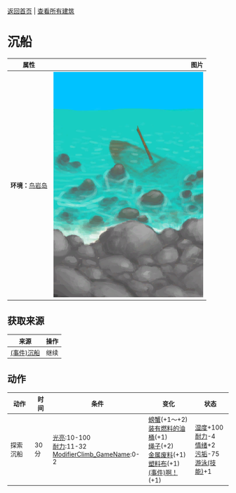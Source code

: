 [返回首页](index.md)   |  [查看所有建筑](building.md)
# 沉船  
>   
  
  属性  |   图片   
 ----  |  ----:   
 **环境：**[鸟岩岛](BirdRock.md)  |  ![](Sprite/Shipwreck.png)   
  
## 获取来源  
来源  |  操作  
----  |  ----  
[(事件)沉船](Event_ShipwreckFound.md)  |  继续  
## 动作  
动作  |  时间  |  条件  |  变化  |  状态  
----  |  ----  |  ----  |  ----  |  ----  
探索沉船  |  30分  |  [光亮](Light.md):10-100<br>[耐力](Stamina.md):11-32<br>[ModifierClimb_GameName](ModifierClimb.md):0-2  |  [螃蟹](Crab.md)(+1～+2)<br>[装有燃料的油桶](JerrycanFuel.md)(+1)<br>[绳子](Rope.md)(+2)<br>[金属废料](MetalScrap.md)(+1)<br>[塑料布](PlasticSheet.md)(+1)<br>[(事件)啊！](Event_DiveLaceration.md)(+1)  |  [湿度](Wetness.md)+100<br>[耐力](Stamina.md)-4<br>[情绪](Morale.md)+2<br>[污垢](Filth.md)-75<br>[游泳(技能)](Skill_Swimming.md)+1  
